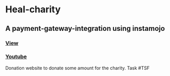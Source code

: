 # Heal-charity

## A payment-gateway-integration using instamojo 
### <a href="https://heal-kids-charity.000webhostapp.com/"> View</a>
### <a href="https://youtu.be/D068f-p93nE"> Youtube</a> 
Donation website to donate some amount for the charity. 
Task #TSF
